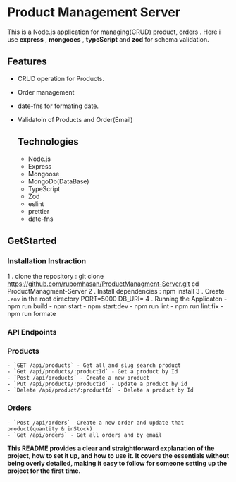# Product Management Server 

This is a Node.js application for managing(CRUD) product, orders . Here i use **express** , **mongooes** , **typeScript** and **zod** for schema validation.

## Features 
- CRUD operation for Products.
- Order management
- date-fns for formating date.
- Validatoin of Products and Order(Email)

  ## Technologies

  - Node.js
  - Express
  - Mongoose
  - MongoDb(DataBase)
  - TypeScript
  - Zod
  - eslint
  - prettier
  - date-fns



## GetStarted 

### Installation Instraction

  1 . clone the repository :
       git clone https://github.com/rupomhasan/ProductManagment-Server.git
       cd ProductManagment-Server
  2 . Install dependencies : 
        npm install
  3 . Create `.env` in the root directory 
        PORT=5000
        DB_URI=<mongodb-uri>
  4 . Running the Applicaton 
        - npm run build 
        - npm start 
        - npm start:dev
        - npm run lint
        - npm run lint:fix
        - npm run formate

        
### API Endpoints 

  ### Products 
    - `GET /api/products` - Get all and slug search product
    - `Get /api/products/:productId` - Get a product by Id
    - `Post /api/products` - Create a new product
    - `Put /api/products/:productId` - Update a product by id
    - `Delete /api/product/:productId` - Delete a product by Id
  ### Orders 
    - `Post /api/orders` -Create a new order and update that product(quantity & inStock)
    - `Get /api/orders` - Get all orders and by email 

**This README provides a clear and straightforward explanation of the project, how to set it up, and how to use it. It covers the essentials without being overly detailed, making it easy to follow for someone setting up the project for the first time.**

    
